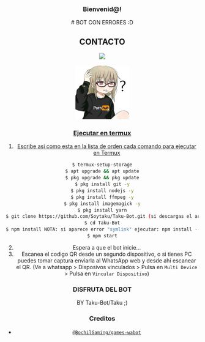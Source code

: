 <div align="center"><h3> Bienvenid@! </h3>
# BOT CON ERRORES :D

## CONTACTO
<a href="https://wa.me/5493772642151?text=Wenas...+me+ayudas+con+el+bot+:)"><img src="https://img.shields.io/badge/WhatsApp-25D366?style=for-the-badge&logo=whatsapp&logoColor=white" />


<p align="center">
<img src="./media/pornhub.jpg" width="140" height="140"/>
<p align="center">

### Ejecutar en termux
1. Escribe asi como esta en la lista de orden cada comando para ejecutar en Termux
```sh
$ termux-setup-storage
$ apt upgrade && apt update
$ pkg upgrade && pkg update
$ pkg install git -y
$ pkg install nodejs -y
$ pkg install ffmpeg -y
$ pkg install imagemagick -y
$ pkg install yarn
$ git clone https://github.com/Soytaku/Taku-Bot.git (si descargas el archivo zip: cd storage)
$ cd Taku-Bot
$ npm install NOTA: si aparece error "symlink" ejecutar: npm install --no-bin-links
$ npm start
```
2. Espera a que el bot inicie...
3. Escanea el codigo QR desde un segundo dispositivo, o si tienes PC puedes tomar captura enviarla al WhatsApp web y desde ahi escanear el QR. (Ve a whatsapp > Disposivos vinculados > Pulsa en `Multi Device` > Pulsa en `Vincular Dispositivo`)

### DISFRUTA DEL BOT 
BY Taku-Bot/Taku ;)


### Creditos

* [`@BochilGaming/games-wabot`](https://github.com/BochilGaming/games-wabot)
